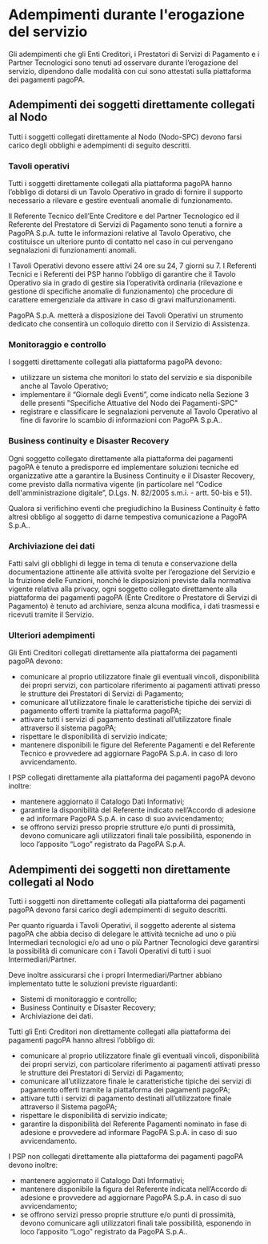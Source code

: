 Adempimenti durante l'erogazione del servizio
=============================================

Gli adempimenti che gli Enti Creditori, i Prestatori di Servizi di Pagamento e i Partner Tecnologici sono tenuti ad osservare durante l’erogazione del servizio, dipendono dalle modalità con cui sono attestati sulla piattaforma dei pagamenti pagoPA.

## Adempimenti dei soggetti direttamente collegati al Nodo

Tutti i soggetti collegati direttamente al Nodo (Nodo-SPC) devono farsi carico degli obblighi e adempimenti di seguito descritti.

### Tavoli operativi

Tutti i soggetti direttamente collegati alla piattaforma pagoPA hanno l’obbligo di dotarsi di un Tavolo Operativo in grado di fornire il supporto necessario a rilevare e gestire eventuali anomalie di funzionamento.

Il Referente Tecnico dell’Ente Creditore e del Partner Tecnologico ed il Referente del Prestatore di Servizi di Pagamento sono tenuti a fornire a PagoPA S.p.A. tutte le informazioni relative al Tavolo Operativo, che costituisce un ulteriore punto di contatto nel caso in cui pervengano segnalazioni di funzionamenti anomali.

I Tavoli Operativi devono essere attivi 24 ore su 24, 7 giorni su 7. I Referenti Tecnici e i Referenti dei PSP hanno l’obbligo di garantire che il Tavolo Operativo sia in grado di gestire sia l’operatività ordinaria (rilevazione e gestione di specifiche anomalie di funzionamento) che procedure di carattere emergenziale da attivare in caso di gravi malfunzionamenti.

PagoPA S.p.A. metterà a disposizione dei Tavoli Operativi un strumento dedicato che consentirà un colloquio diretto con il Servizio di Assistenza.

### Monitoraggio e controllo

I soggetti direttamente collegati alla piattaforma pagoPA devono:

* utilizzare un sistema che monitori lo stato del servizio e sia disponibile anche al Tavolo Operativo;
* implementare il “Giornale degli Eventi”, come indicato nella Sezione 3 delle presenti "Specifiche Attuative del Nodo dei Pagamenti-SPC"
* registrare e classificare le segnalazioni pervenute al Tavolo Operativo al fine di favorire lo scambio di informazioni con PagoPA S.p.A..

### Business continuity e Disaster Recovery

Ogni soggetto collegato direttamente alla piattaforma dei pagamenti pagoPA è tenuto a predisporre ed implementare soluzioni tecniche ed organizzative atte a garantire la Business Continuity e il Disaster Recovery, come previsto dalla normativa vigente (in particolare nel “Codice dell'amministrazione digitale”, D.Lgs. N. 82/2005 s.m.i. - artt. 50-bis e 51).

Qualora si verifichino eventi che pregiudichino la Business Continuity è fatto altresì obbligo al soggetto di darne tempestiva comunicazione a PagoPA S.p.A..

### Archiviazione dei dati

Fatti salvi gli obblighi di legge in tema di tenuta e conservazione della documentazione attinente alle attività svolte per l’erogazione del Servizio e la fruizione delle Funzioni, nonché le disposizioni previste dalla normativa vigente relativa alla privacy, ogni soggetto collegato direttamente alla piattaforma dei pagamenti pagoPA (Ente Creditore o Prestatore di Servizi di Pagamento) è tenuto ad archiviare, senza alcuna modifica, i dati trasmessi e ricevuti tramite il Servizio.

### Ulteriori adempimenti

Gli Enti Creditori collegati direttamente alla piattaforma dei pagamenti pagoPA devono:

* comunicare al proprio utilizzatore finale gli eventuali vincoli, disponibilità dei propri servizi, con particolare riferimento ai pagamenti attivati presso le strutture dei Prestatori di Servizi di Pagamento;
* comunicare all’utilizzatore finale le caratteristiche tipiche dei servizi di pagamento offerti tramite la piattaforma pagoPA;
* attivare tutti i servizi di pagamento destinati all’utilizzatore finale attraverso il sistema pagoPA;
* rispettare le disponibilità di servizio indicate;
* mantenere disponibili le figure del Referente Pagamenti e del Referente Tecnico e provvedere ad aggiornare PagoPA S.p.A. in caso di loro avvicendamento.

I PSP collegati direttamente alla piattaforma dei pagamenti pagoPA devono inoltre:

* mantenere aggiornato il Catalogo Dati Informativi;
* garantire la disponibilità del Referente indicato nell’Accordo di adesione e ad informare PagoPA S.p.A. in caso di suo avvicendamento;
* se offrono servizi presso proprie strutture e/o punti di prossimità, devono comunicare agli utilizzatori finali tale possibilità, esponendo in loco l’apposito “Logo” registrato da PagoPA S.p.A. 

## Adempimenti dei soggetti non direttamente collegati al Nodo

Tutti i soggetti non direttamente collegati alla piattaforma dei pagamenti pagoPA devono farsi carico degli adempimenti di seguito descritti.

Per quanto riguarda i Tavoli Operativi, il soggetto aderente al sistema pagoPA che abbia deciso di delegare le attività tecniche ad uno o più Intermediari tecnologici e/o ad uno o più Partner Tecnologici deve garantirsi la possibilità di comunicare con i Tavoli Operativi di tutti i suoi Intermediari/Partner.

Deve inoltre assicurarsi che i propri Intermediari/Partner abbiano implementato tutte le soluzioni previste riguardanti:

* Sistemi di monitoraggio e controllo;
* Business Continuity e Disaster Recovery;
* Archiviazione dei dati.

Tutti gli Enti Creditori non direttamente collegati alla piattaforma dei pagamenti pagoPA hanno altresì l’obbligo di:

* comunicare al proprio utilizzatore finale gli eventuali vincoli, disponibilità dei propri servizi, con particolare riferimento ai pagamenti attivati presso le strutture dei Prestatori di Servizi di Pagamento;
* comunicare all’utilizzatore finale le caratteristiche tipiche dei servizi di pagamento offerti tramite la piattaforma dei pagamenti pagoPA;
* attivare tutti i servizi di pagamento destinati all’utilizzatore finale attraverso il Sistema pagoPA;
* rispettare le disponibilità di servizio indicate;
* garantire la disponibilità del Referente Pagamenti nominato in fase di adesione e provvedere ad informare PagoPA S.p.A. in caso di suo avvicendamento.

I PSP non collegati direttamente alla piattaforma dei pagamenti pagoPA devono inoltre:

* mantenere aggiornato il Catalogo Dati Informativi;
* mantenere disponibile la figura del Referente indicata nell’Accordo di adesione e provvedere ad aggiornare PagoPA S.p.A. in caso di suo avvicendamento;
* se offrono servizi presso proprie strutture e/o punti di prossimità, devono comunicare agli utilizzatori finali tale possibilità, esponendo in loco l’apposito “Logo” registrato da PagoPA S.p.A..
